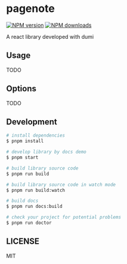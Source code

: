 # pagenote

[![NPM version](https://img.shields.io/npm/v/pagenote.svg?style=flat)](https://npmjs.org/package/pagenote)
[![NPM downloads](http://img.shields.io/npm/dm/pagenote.svg?style=flat)](https://npmjs.org/package/pagenote)

A react library developed with dumi

## Usage

TODO

## Options

TODO

## Development

```bash
# install dependencies
$ pnpm install

# develop library by docs demo
$ pnpm start

# build library source code
$ pnpm run build

# build library source code in watch mode
$ pnpm run build:watch

# build docs
$ pnpm run docs:build

# check your project for potential problems
$ pnpm run doctor
```

## LICENSE

MIT
